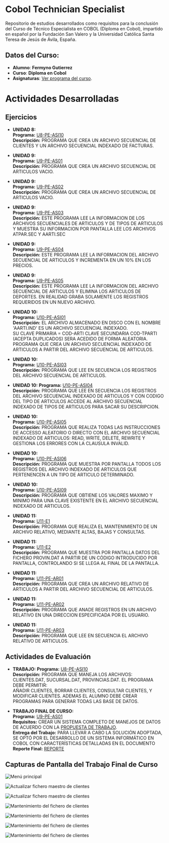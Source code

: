 # Cobol Technician Specialist

Repositorio de estudios desarrollados como requisitos para la conclusión del Curso de Técnico Especialista en COBOL (Diploma en Cobol), impartido en español por la Fundación San Valero y la Universidad Católica Santa Teresa de Jesús de Ávila, España.
<br />

## Datos del Curso:

* **Alumno**: **Fermyno Gutierrez**
* **Curso**: **Diploma en Cobol**
* **Asignaturas**: [Ver programa del curso](docs/presentacion-del-curso.pdf).

# Actividades Desarrolladas

## Ejercicios

* **UNIDAD 8:**  
  **Programa:** [U8-PE-ASI10](src/U8-PE-ASI10.cbl)  
  **Descripción:** PROGRAMA QUE CREA UN ARCHIVO SECUENCIAL DE CLIENTES Y UN ARCHIVO SECUENCIAL INDEXADO DE FACTURAS.  

* **UNIDAD 9:**  
  **Programa:** [U9-PE-AS01](src/U9-PE-AS01.cbl)  
  **Descripción:** PROGRAMA QUE CREA UN ARCHIVO SECUENCIAL DE ARTICULOS VACIO.  

* **UNIDAD 9:**  
  **Programa:** [U9-PE-AS02](src/U9-PE-AS02.cbl)  
  **Descripción:** PROGRAMA QUE CREA UN ARCHIVO SECUENCIAL DE ARTICULOS VACIO.  

* **UNIDAD 9:**  
  **Programa:** [U9-PE-AS03](src/U9-PE-AS03.cbl)  
  **Descripción:** ESTE PROGRAMA LEE LA INFORMACION DE LOS ARCHIVOS SECUENCIALES DE ARTICULOS Y DE TIPOS DE ARTICULOS Y MUESTRA SU INFORMACION POR PANTALLA LEE LOS ARCHIVOS ATPAR.SEC Y AARTI.SEC

* **UNIDAD 9:**  
  **Programa:** [U9-PE-AS04](src/U9-PE-AS04.cbl)  
  **Descripción:** ESTE PROGRAMA LEE LA INFORMACION DEL ARCHIVO SECUENCIAL DE ARTICULOS Y INCREMENTA EN UN 10% EN LOS PRECIOS.  

* **UNIDAD 9:**  
  **Programa:** [U9-PE-AS05](src/U9-PE-AS05.cbl)  
  **Descripción:** ESTE PROGRAMA LEE LA INFORMACION DEL ARCHIVO SECUENCIAL DE ARTICULOS Y ELIMINA LOS ARTICULOS DE DEPORTES. 
  EN REALIDAD GRABA SOLAMENTE LOS REGISTROS REQUERIDOS EN UN NUEVO ARCHIVO.  

* **UNIDAD 10:**  
  **Programa:** [U10-PE-ASI01](src/U10-PE-ASI01.cbl)  
  **Descripción:** EL ARCHIVO ALMACENADO EN DISCO CON EL NOMBRE 'AARTI.IND' ES UN ARCHIVO SECUENCIAL INDEXADO.  
  SU CLAVE PRIMARIA = COD-ARTI CLAVE SECUNDARIA COD-TPARTI (ACEPTA DUPLICADOS) SERA ACEDIDO DE FORMA ALEATORIA.  
    PROGRAMA QUE CREA UN ARCHIVO SECUENCIAL INDEXADO DE ARTICULOS A PARTIR DEL ARCHIVO SECUENCIAL DE ARTICULOS.
    
 * **UNIDAD 10:**  
   **Programa:** [U10-PE-ASI03](src/U10-PE-ASI03.cbl)  
   **Descripción:** PROGRAMA QUE LEE EN SECUENCIA LOS REGISTROS DEL ARCHIVO SECUENCIAL DE ARTICULOS.
  
 * **UNIDAD 10:**
   **Programa:** [U10-PE-ASI04](src/U10-PE-ASI04.cbl)   
  **Descripción:** PROGRAMA QUE LEE EN SECUENCIA LOS REGISTROS DEL ARCHIVO SECUENCIAL INDEXADO DE ARTICULOS Y CON CODIGO DEL 
  TIPO DE ARTICULOS ACCEDE AL ARCHIVO SECUENCIAL INDEXADO DE TIPOS DE ARTICULOS PARA SACAR SU DESCRIPCION.
  
* **UNIDAD 10:**  
  **Programa:** [U10-PE-ASI05](src/U10-PE-ASI05.cbl)  
  **Descripción:** PROGRAMA QUE REALIZA TODAS LAS INSTRUCCIONES DE ACCESSO ALEATORIO O DIRECTO CON EL ARCHIVO SECUENCIAL INDEXADO DE ARTICULOS: 
  READ, WRITE, DELETE, REWRITE Y GESTIONA LOS ERRORES CON LA CLAUSULA INVALID. 

* **UNIDAD 10:**  
  **Programa:** [U10-PE-ASI06](src/U10-PE-ASI06.cbl)  
  **Descripción:** PROGRAMA QUE MUESTRA POR PANTALLA TODOS LOS REGISTROS DEL ARCHIVO INDEXADO DE ARTICULOS QUE PERTENENCEN A UN TIPO DE ARTICULO DETERMINADO.  
* **UNIDAD 10:**  
  **Programa:** [U10-PE-ASI09](src/U10-PE-ASI09.cbl)  
  **Descripción:** PROGRAMA QUE OBTIENE LOS VALORES MAXIMO Y MINIMO PARA UNA CLAVE EXISTENTE EN EL ARCHIVO SECUENCIAL INDEXADO DE ARTICULOS.  

* **UNIDAD 11:**  
  **Programa:** [U11-E1](src/U11-E1.cbl)  
  **Descripción:** PROGRAMA QUE REALIZA EL MANTENIMIENTO DE UN ARCHIVO RELATIVO, MEDIANTE ALTAS, BAJAS Y CONSULTAS.  

* **UNIDAD 11:**  
  **Programa:** [U11-E2](src/U11-E2.cbl)  
  **Descripción:** PROGRAMA QUE MUESTRA POR PANTALLA DATOS DEL FICHERO PROVIN.DAT A PARTIR DE UN CÓDIGO INTRODUCIDO POR PANTALLA, CONTROLANDO SI SE LLEGA AL FINAL DE LA PANTALLA.  

* **UNIDAD 11:**  
  **Programa:** [U11-PE-AR01](src/U11-PE-AR01.cbl)  
  **Descripción:** PROGRAMA QUE CREA UN ARCHIVO RELATIVO DE ARTICULOS A PARTIR DEL ARCHIVO SECUENCIAL DE ARTICULOS.  

* **UNIDAD 11:**  
  **Programa:** [U11-PE-AR02](src/U11-PE-AR02.cbl)  
  **Descripción:** PROGRAMA QUE ANADE REGISTROS EN UN ARCHIVO RELATIVO EN UNA DIRECCION ESPECIFICADA POR EL USUARIO.  

* **UNIDAD 11:**  
  **Programa:** [U11-PE-AR03](src/U11-PE-AR03.cbl)  
  **Descripción:** PROGRAMA QUE LEE EN SECUENCIA EL ARCHIVO RELATIVO DE ARTICULOS.
  
## Actividades de Evaluación  

* **TRABAJO:**
  **Programa:** [U8-PE-ASI10](trabajo/ACT-CLI.CBL)  
  **Descripción:** PROGRAMA QUE MANEJA LOS ARCHIVOS: CLIENTES.DAT, SUCURSAL.DAT, PROVINCIAS.DAT. EL PROGRAMA DEBE PERMITIR:  
  AÑADIR CLIENTES, BORRAR CLIENTES, CONSULTAR CLIENTES, Y MODIFICAR CLIENTES. ADEMAS EL ALUMNO DEBE CREAR PROGRAMAS PARA GENERAR TODAS LAS BASE DE DATOS.  

* **TRABAJO FINAL DE CURSO:**  
  **Programa:** [U9-PE-AS01](trabajo-final/fermin.cbl)  
  **Requisitos:** CREAR UN SISTEMA COMPLETO DE MANEJOS DE DATOS DE ACUERDO CON LA [PROPUESTA DE TRABAJO](trabajo-final/TO_Laboratorio_de_Programacion.pdf).  
  **Entrega del Trabajo:** PARA LLEVAR A CABO LA SOLUCIÓN ADOPTADA, SE OPTÓ POR EL DESARROLLO DE UN SISTEMA INFORMÁTICO EN COBOL CON 
  CARACTERÍSTICAS DETALLADAS EN EL DOCUMENTO  
  **Reporte Final:** [REPORTE](trabajo-final/instrucciones/Reporte_Final.pdf)

## Capturas de Pantalla del Trabajo Final de Curso  

![Menú principal](images/screenshot-01.png)
<br />

![Actualizar fichero maestro de clientes](images/screenshot-02.png)
<br />

![Actualizar fichero maestro de clientes](images/screenshot-03.png)
<br />

![Mantenimiento del fichero de clientes](images/screenshot-04.png)
<br />

![Mantenimiento del fichero de clientes](images/screenshot-05.png)
<br />

![Mantenimiento del fichero de clientes](images/screenshot-06.png)
<br />

![Mantenimiento del fichero de clientes](images/screenshot-07.png)
<br />
